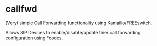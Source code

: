 # callfwd
(Very) simple Call Forwarding functionality using Kamailio/FREEswitch.

Allows SIP Devices to enable/disable/update thier call forwarding configuration using *codes.
